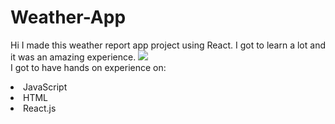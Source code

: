# Weather-App
Hi I made this weather report app project using React. 
I got to learn a lot and it was an amazing experience.
<img src="https://sisnolabs.com/blog/wp-content/uploads/2020/09/reactjs.png">
<br>I got to have hands on experience on:
<li>JavaScript
<li>HTML
<li>React.js
</br>

